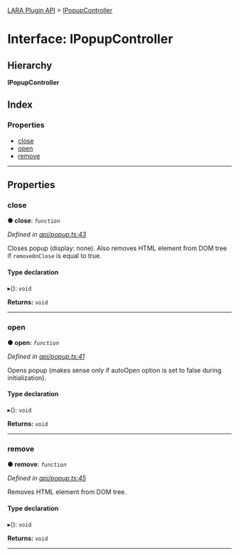 [LARA Plugin API](../README.md) > [IPopupController](../interfaces/ipopupcontroller.md)

# Interface: IPopupController

## Hierarchy

**IPopupController**

## Index

### Properties

* [close](ipopupcontroller.md#close)
* [open](ipopupcontroller.md#open)
* [remove](ipopupcontroller.md#remove)

---

## Properties

<a id="close"></a>

###  close

**● close**: *`function`*

*Defined in [api/popup.ts:43](https://github.com/concord-consortium/lara/blob/5741bf58/lara-plugin-api-V2/src/api/popup.ts#L43)*

Closes popup (display: none). Also removes HTML element from DOM tree if `removeOnClose` is equal to true.

#### Type declaration
▸(): `void`

**Returns:** `void`

___
<a id="open"></a>

###  open

**● open**: *`function`*

*Defined in [api/popup.ts:41](https://github.com/concord-consortium/lara/blob/5741bf58/lara-plugin-api-V2/src/api/popup.ts#L41)*

Opens popup (makes sense only if autoOpen option is set to false during initialization).

#### Type declaration
▸(): `void`

**Returns:** `void`

___
<a id="remove"></a>

###  remove

**● remove**: *`function`*

*Defined in [api/popup.ts:45](https://github.com/concord-consortium/lara/blob/5741bf58/lara-plugin-api-V2/src/api/popup.ts#L45)*

Removes HTML element from DOM tree.

#### Type declaration
▸(): `void`

**Returns:** `void`

___

